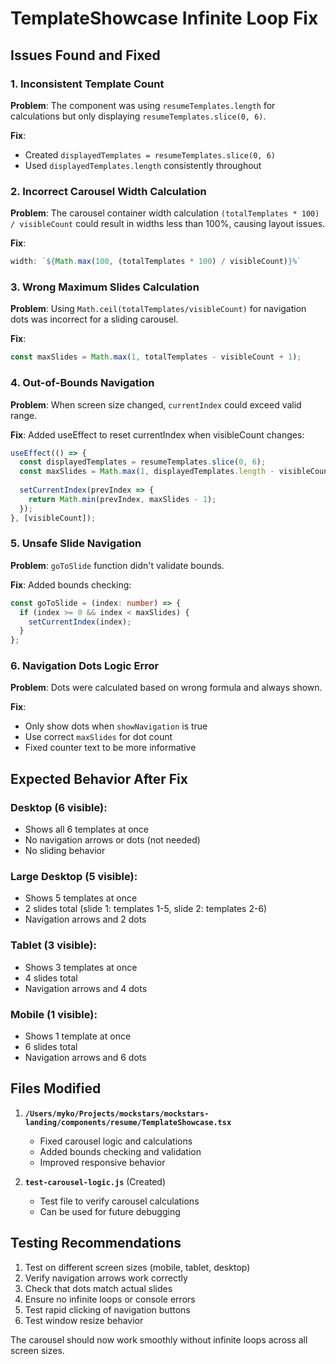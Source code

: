# TemplateShowcase Infinite Loop Fix

## Issues Found and Fixed

### 1. **Inconsistent Template Count**
**Problem**: The component was using `resumeTemplates.length` for calculations but only displaying `resumeTemplates.slice(0, 6)`.

**Fix**: 
- Created `displayedTemplates = resumeTemplates.slice(0, 6)` 
- Used `displayedTemplates.length` consistently throughout

### 2. **Incorrect Carousel Width Calculation**
**Problem**: The carousel container width calculation `(totalTemplates * 100) / visibleCount` could result in widths less than 100%, causing layout issues.

**Fix**: 
```typescript
width: `${Math.max(100, (totalTemplates * 100) / visibleCount)}%`
```

### 3. **Wrong Maximum Slides Calculation**
**Problem**: Using `Math.ceil(totalTemplates/visibleCount)` for navigation dots was incorrect for a sliding carousel.

**Fix**: 
```typescript
const maxSlides = Math.max(1, totalTemplates - visibleCount + 1);
```

### 4. **Out-of-Bounds Navigation**
**Problem**: When screen size changed, `currentIndex` could exceed valid range.

**Fix**: Added useEffect to reset currentIndex when visibleCount changes:
```typescript
useEffect(() => {
  const displayedTemplates = resumeTemplates.slice(0, 6);
  const maxSlides = Math.max(1, displayedTemplates.length - visibleCount + 1);
  
  setCurrentIndex(prevIndex => {
    return Math.min(prevIndex, maxSlides - 1);
  });
}, [visibleCount]);
```

### 5. **Unsafe Slide Navigation**
**Problem**: `goToSlide` function didn't validate bounds.

**Fix**: Added bounds checking:
```typescript
const goToSlide = (index: number) => {
  if (index >= 0 && index < maxSlides) {
    setCurrentIndex(index);
  }
};
```

### 6. **Navigation Dots Logic Error**
**Problem**: Dots were calculated based on wrong formula and always shown.

**Fix**: 
- Only show dots when `showNavigation` is true
- Use correct `maxSlides` for dot count
- Fixed counter text to be more informative

## Expected Behavior After Fix

### Desktop (6 visible):
- Shows all 6 templates at once
- No navigation arrows or dots (not needed)
- No sliding behavior

### Large Desktop (5 visible):
- Shows 5 templates at once
- 2 slides total (slide 1: templates 1-5, slide 2: templates 2-6)
- Navigation arrows and 2 dots

### Tablet (3 visible):
- Shows 3 templates at once  
- 4 slides total
- Navigation arrows and 4 dots

### Mobile (1 visible):
- Shows 1 template at once
- 6 slides total
- Navigation arrows and 6 dots

## Files Modified

1. **`/Users/myko/Projects/mockstars/mockstars-landing/components/resume/TemplateShowcase.tsx`**
   - Fixed carousel logic and calculations
   - Added bounds checking and validation
   - Improved responsive behavior

2. **`test-carousel-logic.js`** (Created)
   - Test file to verify carousel calculations
   - Can be used for future debugging

## Testing Recommendations

1. Test on different screen sizes (mobile, tablet, desktop)
2. Verify navigation arrows work correctly
3. Check that dots match actual slides
4. Ensure no infinite loops or console errors
5. Test rapid clicking of navigation buttons
6. Test window resize behavior

The carousel should now work smoothly without infinite loops across all screen sizes.
